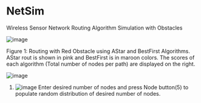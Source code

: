 # NetSim
Wireless Sensor Network Routing Algorithm Simulation with Obstacles

![image](https://github.com/hsmazumdar/NetSim/assets/16040087/f01e1e3d-7021-4a93-b29c-ae8b1fef664f)

Figure 1: Routing with Red Obstacle using AStar and BestFirst Algorithms. AStar rout is shown in pink and BestFirst is in maroon colors. The scores of each algorithm (Total number of nodes per path) are displayed on the right.

 
![image](https://github.com/hsmazumdar/NetSim/assets/16040087/7c5be72b-abcb-40db-a3ff-d6f2f2c8b5bd)

 



1.   ![image](https://github.com/hsmazumdar/NetSim/assets/16040087/bf9f2adc-37b6-465b-9d34-64e92dcdf89e)
Enter desired number of nodes and press Node button(5) to populate random distribution of desired number of nodes.


